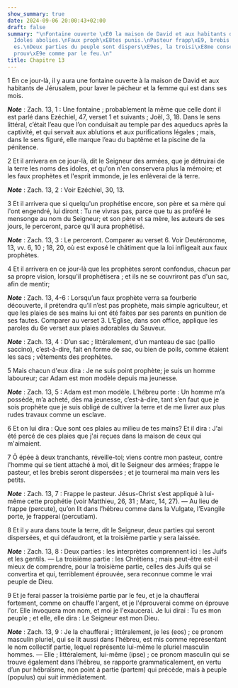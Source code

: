 ```yaml
---
show_summary: true
date: 2024-09-06 20:00:43+02:00
draft: false
summary: "\nFontaine ouverte \xE0 la maison de David et aux habitants de J\xE9rusalem.\n\
  Idoles abolies.\nFaux proph\xE8tes punis.\nPasteur frapp\xE9, brebis dispers\xE9\
  es.\nDeux parties du peuple sont dispers\xE9es, la troisi\xE8me conserv\xE9e, \xE9\
  prouv\xE9e comme par le feu.\n"
title: Chapitre 13
---
```





1 En ce jour-là, il y aura une fontaine ouverte à la maison de David et aux habitants de Jérusalem, pour laver le pécheur et la femme qui est dans ses mois.

***Note*** :  Zach. 13, 1 : Une fontaine ; probablement la même que celle dont il est parlé dans Ezéchiel, 47, verset 1 et suivants ; Joël, 3, 18. Dans le sens littéral, c’était l’eau que l’on conduisait au temple par des aqueducs après la captivité, et qui servait aux ablutions et aux purifications légales ; mais, dans le sens figuré, elle marque l’eau du baptême et la piscine de la pénitence.


2 Et il arrivera en ce jour-là, dit le Seigneur des armées, que je détruirai de la terre les noms des idoles, et qu'on n'en conservera plus la mémoire; et les faux prophètes et l'esprit immonde, je les enlèverai de là terre.

***Note*** :  Zach. 13, 2 : Voir Ezéchiel, 30, 13.

3 Et il arrivera que si quelqu'un prophétise encore, son père et sa mère qui l'ont engendré, lui diront : Tu ne vivras pas, parce que tu as proféré le mensonge au nom du Seigneur; et son père et sa mère, les auteurs de ses jours, le perceront, parce qu'il aura prophétisé.

***Note*** :  Zach. 13, 3 : Le perceront. Comparer au verset 6. Voir Deutéronome, 13, vv. 6, 10 ; 18, 20, où est exposé le châtiment que la loi infligeait aux faux prophètes.


4 Et il arrivera en ce jour-là que les prophètes seront confondus, chacun par sa propre vision, lorsqu'il prophétisera ; et ils ne se couvriront pas d'un sac, afin de mentir;

***Note*** :  Zach. 13, 4-6 : Lorsqu’un faux prophète verra sa fourberie découverte, il prétendra qu’il n’est pas prophète, mais simple agriculteur, et que les plaies de ses mains lui ont été faites par ses parents en punition de ses fautes. Comparer au verset 3. L’Eglise, dans son office, applique les paroles du 6e verset aux plaies adorables du Sauveur.

***Note*** :  Zach. 13, 4 : D’un sac ; littéralement, d’un manteau de sac (pallio saccino), c’est-à-dire, fait en forme de sac, ou bien de poils, comme étaient les sacs ; vêtements des prophètes.

5 Mais chacun d'eux dira : Je ne suis point prophète; je suis un homme laboureur; car Adam est mon modèle depuis ma jeunesse.

***Note*** :  Zach. 13, 5 : Adam est mon modèle. L’hébreu porte : Un homme m’a possédé, m’a acheté, dès ma jeunesse, c’est-à-dire, tant s’en faut que je sois prophète que je suis obligé de cultiver la terre et de me livrer aux plus rudes travaux comme un esclave.

6 Et on lui dira : Que sont ces plaies au milieu de tes mains? Et il dira : J'ai été percé de ces plaies que j'ai reçues dans la maison de ceux qui m'aimaient.


7 Ô épée à deux tranchants, réveille-toi; viens contre mon pasteur, contre l'homme qui se tient attaché à moi, dit le Seigneur des armées; frappe le pasteur, et les brebis seront dispersées ; et je tournerai ma main vers les petits.

***Note*** :  Zach. 13, 7 : Frappe le pasteur. Jésus-Christ s’est appliqué à lui-même cette prophétie (voir Matthieu, 26, 31 ; Marc, 14, 27). ― Au lieu de frappe (percute), qu’on lit dans l’hébreu comme dans la Vulgate, l’Evangile porte, je frapperai (percutiam).

8 Et il y aura dans toute la terre, dit le Seigneur, deux parties qui seront dispersées, et qui défaudront, et la troisième partie y sera laissée.

***Note*** :  Zach. 13, 8 : Deux parties : les interprètes comprennent ici : les Juifs et les gentils. ― La troisième partie : les Chrétiens ; mais peut-être est-il mieux de comprendre, pour la troisième partie, celles des Juifs qui se convertira et qui, terriblement éprouvée, sera reconnue comme le vrai peuple de Dieu.

9 Et je ferai passer la troisième partie par le feu, et je la chaufferai fortement, comme on chauffe l'argent, et je l'éprouverai comme on éprouve l'or. Elle invoquera mon nom, et moi je l'exaucerai. Je lui dirai : Tu es mon peuple ; et elle, elle dira : Le Seigneur est mon Dieu.

***Note*** :  Zach. 13, 9 : Je la chaufferai ; littéralement, je les (eos) ; ce pronom masculin pluriel, qui se lit aussi dans l’hébreu, est mis comme représentant le nom collectif partie, lequel représente lui-même le pluriel masculin hommes. ― Elle ; littéralement, lui-même (ipse) ; ce pronom masculin qui se trouve également dans l’hébreu, se rapporte grammaticalement, en vertu d’un pur hébraïsme, non point à partie (partem) qui précède, mais à peuple (populus) qui suit immédiatement.

